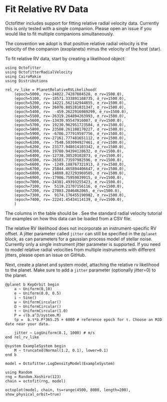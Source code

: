 # Fit Relative RV Data

Octofitter includes support for fitting relative radial velocity data. Currently this is only tested with a single companion. Please open an issue if you would like to fit multiple companions simultaneously.

The convention we adopt is that positive relative radial velocity is the velocity of the companion (exoplanets) minus the velocity of the host (star).

To fit relative RV data, start by creating a likelihood object:
```@example 1
using Octofitter
using OctofitterRadialVelocity
using CairoMakie
using Distributions

rel_rv_like = PlanetRelativeRVLikelihood(
    (epoch=5000, rv=-24022.74287804528, σ_rv=1500.0),
    (epoch=5100, rv=-18571.333891168735, σ_rv=1500.0),
    (epoch=5200, rv= 14221.562142944855, σ_rv=1500.0),
    (epoch=5300, rv= 26076.885281031347, σ_rv=1500.0),
    (epoch=5400, rv=  -459.2622916989299, σ_rv=1500.0),
    (epoch=5500, rv=-26319.264894263993, σ_rv=1500.0),
    (epoch=5600, rv=-13430.95547916007, σ_rv=1500.0),
    (epoch=5700, rv= 19230.962951723584, σ_rv=1500.0),
    (epoch=5800, rv= 23580.261108170227, σ_rv=1500.0),
    (epoch=5900, rv= -6786.277919597756, σ_rv=1500.0),
    (epoch=6000, rv=-27161.777481651112, σ_rv=1500.0),
    (epoch=6100, rv= -7548.583094927461, σ_rv=1500.0),
    (epoch=6200, rv= 23177.948014103342, σ_rv=1500.0),
    (epoch=6300, rv= 19780.94394128632, σ_rv=1500.0),
    (epoch=6400, rv=-12738.38520102873, σ_rv=1500.0),
    (epoch=6500, rv=-26503.73597982596, σ_rv=1500.0),
    (epoch=6600, rv= -1249.188767321913, σ_rv=1500.0),
    (epoch=6700, rv= 25844.465894406647, σ_rv=1500.0),
    (epoch=6800, rv= 14888.827293969505, σ_rv=1500.0),
    (epoch=6900, rv=-17986.75959839915, σ_rv=1500.0),
    (epoch=7000, rv=-24381.49393255423, σ_rv=1500.0),
    (epoch=7100, rv=  5119.21707156116, σ_rv=1500.0),
    (epoch=7200, rv= 27083.2046462065, σ_rv=1500.0),
    (epoch=7300, rv=  9174.176455190982, σ_rv=1500.0),
    (epoch=7400, rv=-22241.45434114139, σ_rv=1500.0),
    )
```
The columns in the table should be . See the standard radial velocity tutorial for examples on how this data can be loaded from a CSV file.

The relative RV likelihood does not incorporate an instrument-specific RV offset. A jitter parameter called `jitter` can still be specified in the `@planet` block, as can parameters for a gaussian process model of stellar noise. Currently only a single instrument jitter parameter is supported. If you need to model relative radial velocities from multiple instruments with different jitters, please open an issue on GitHub.

Next, create a planet and system model, attaching the relative rv likelihood to the planet. Make sure to add a `jitter` parameter (optionally jitter=0) to the planet.

```@example 1
@planet b KepOrbit begin
    a ~ Uniform(0,10)
    e ~ Uniform(0.0, 0.5)
    i ~ Sine()
    ω ~ UniformCircular()
    Ω ~ UniformCircular()
    τ ~ UniformCircular(1.0)
    P = √(b.a^3/system.M)
    tp =  b.τ*b.P*365.25 + 6000 # reference epoch for τ. Choose an MJD date near your data.

    jitter ~ LogUniform(0.1, 1000) # m/s
end rel_rv_like

@system ExampleSystem begin
    M ~ truncated(Normal(1.2, 0.1), lower=0.1)
end b

model = Octofitter.LogDensityModel(ExampleSystem)
```


```@example 1
using Random
rng = Random.Xoshiro(123)
chain = octofit(rng, model)
```


```@example 1
octoplot(model, chain, ts=range(4500, 8000, length=200), show_physical_orbit=true)
```